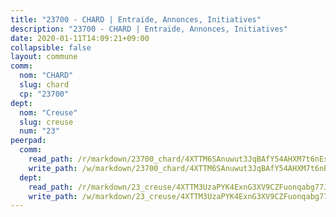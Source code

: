 ```yaml
---
title: "23700 - CHARD | Entraide, Annonces, Initiatives"
description: "23700 - CHARD | Entraide, Annonces, Initiatives"
date: 2020-01-11T14:09:21+09:00
collapsible: false
layout: commune
comm:
  nom: "CHARD"
  slug: chard
  cp: "23700"
dept:
  nom: "Creuse"
  slug: creuse
  num: "23"
peerpad:
  comm:
    read_path: /r/markdown/23700_chard/4XTTM6SAnuwut3JqBAfY54AHXM7t6nEsm7Hfs1VeGNMSQBLZJ
    write_path: /w/markdown/23700_chard/4XTTM6SAnuwut3JqBAfY54AHXM7t6nEsm7Hfs1VeGNMSQBLZJ-K3TgUdzZ6TY7Gwc2Xmk3iixtFk5ixn2eeWh8kgCdrFcV4NKvnTnLV56HigfmtgeU4M2tXGpXtVLXcZH2Dsqjwbo32Sepa9wpFHSsrWhaW9Lrz7E9QGjPQ7NgfrHoGxBLBE2j9zwW
  dept:
    read_path: /r/markdown/23_creuse/4XTTM3UzaPYK4ExnG3XV9CZFuonqabg77JTNiqvJ5MQS23jj7
    write_path: /w/markdown/23_creuse/4XTTM3UzaPYK4ExnG3XV9CZFuonqabg77JTNiqvJ5MQS23jj7-K3TgUKE86JxR4JSYXC5aZe6fqBSBprUrmaVFUW2jmdnpHS2xDyA3bckVFWgGTEWFg2GMkYcK4FztBw3HJgWqQMWmUjaPRWNNPUiVES6qbqTDLs9pxQ3uHzULq9XSj5J8FTp6MDn1
---
```


